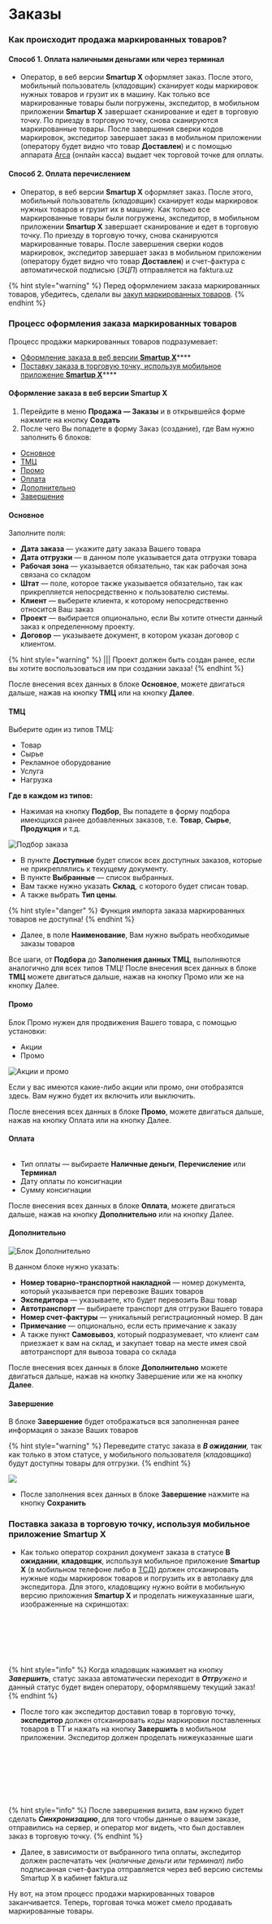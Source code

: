 # Заказы

### Как происходит продажа маркированных товаров?

#### **Способ 1. Оплата наличными деньгами или через терминал**

* Оператор, в веб версии **Smartup X** оформляет заказ. После этого, мобильный пользователь (_кладовщик_) сканирует коды маркировок нужных товаров и грузит их в машину. Как только все маркированные товары были погружены, экспедитор, в мобильном приложении **Smartup X** завершает сканирование и едет в торговую точку. По приезду в торговую точку, снова сканируются маркированные товары. После завершения сверки кодов маркировок, экспедитор завершает заказ в мобильном приложении (оператору будет видно что товар **Доставлен**) и с помощью аппарата [Arca](https://arca.uz/ru#!) (онлайн касса) выдает чек торговой точке для оплаты.

#### **Способ 2. Оплата перечислением**

* Оператор, в веб версии **Smartup X** оформляет заказ. После этого, мобильный пользователь (_кладовщик_) сканирует коды маркировок нужных товаров и грузит их в машину. Как только все маркированные товары были погружены, экспедитор, в мобильном приложении **Smartup X** завершает сканирование и едет в торговую точку. По приезду в торговую точку, снова сканируются маркированные товары. После завершения сверки кодов маркировок, экспедитор завершает заказ в мобильном приложении (оператору будет видно что товар **Доставлен**) и счет-фактура с автоматической подписью (_ЭЦП_) отправляется на faktura.uz

{% hint style="warning" %}
&#x20;Перед оформлением заказа маркированных товаров, убедитесь, сделали вы [закуп маркированных товаров](broken-reference).
{% endhint %}

### Процесс оформления заказа маркированных товаров

Процесс продажи маркированных товаров подразумевает:

* [Оформление заказа в веб версии **Smartup X**](zakazy.md#oformlenie-zakaza-v-veb-versii-smartup-x)****
* [Поставку заказа в торговую точку, используя мобильное приложение **Smartup X**](zakazy.md#postavka-zakaza-v-torgovuyu-tochku-ispolzuya-mobilnoe-prilozhenie-smartup-x)****

#### Оформление заказа в веб версии **Smartup X**

1. Перейдите в меню **Продажа — Заказы** и в открывшейся форме нажмите на кнопку **Создать**
2. После чего Вы попадете в форму Заказ (создание), где Вам нужно заполнить 6 блоков:

* [Основное](zakazy.md#osnovnoe)
* [ТМЦ](zakazy.md#tmc)
* [Промо](zakazy.md#promo)
* [Оплата](zakazy.md#oplata)
* [Дополнительно](zakazy.md#dopolnitelno)
* [Завершение](zakazy.md#zavershenie)

#### &#x20;Основное

&#x20;Заполните поля:

* **Дата заказа** — укажите дату заказа Вашего товара
* **Дата отгрузки** — в данном поле указывается дата отгрузки товара
* **Рабочая зона** — указывается обязательно, так как рабочая зона связана со складом
* **Штат** — поле, которое также указывается обязательно, так как прикрепляется непосредственно к пользователю системы.
* **Клиент** — выберите клиента, к которому непосредственно относится Ваш заказ
* **Проект** — выбирается опционально, если Вы хотите отнести данный заказ к определенному проекту.
* **Договор** — указываете документ, в котором указан договор с клиентом.

{% hint style="warning" %}
||| Проект должен быть создан ранее, если вы хотите воспользоваться им при создании заказа!&#x20;
{% endhint %}

После внесения всех данных в блоке **Основное**, можете двигаться дальше, нажав на кнопку **ТМЦ** или на кнопку **Далее**.

#### &#x20;ТМЦ

Выберите один из типов ТМЦ:

* Товар
* Сырье
* Рекламное оборудование
* Услуга
* Нагрузка

**Где в каждом из типов:**

* Нажимая на кнопку **Подбор**, Вы попадете в форму подбора имеющихся ранее добавленных заказов, т.е. **Товар**, **Сырье**, **Продукция** и т.д.

![Подбор заказа](https://storage.crisp.chat/users/helpdesk/website/29775490664f3600/image\_fqedwe.png)

* В пункте **Доступные** будет список всех доступных заказов, которые не прикреплялись к текущему документу.
* В пункте **Выбранные**  — список выбранных.
* Вам также нужно указать **Склад**, с которого будет списан товар.
* А также выбрать **Тип цены**.

{% hint style="danger" %}
Функция импорта заказа маркированных товаров не доступна!
{% endhint %}

* Далее, в поле **Наименование**, Вам нужно выбрать необходимые заказы товаров

Все шаги, от **Подбора** до **Заполнения данных ТМЦ**, выполняются аналогично для всех типов ТМЦ! После внесения всех данных в блоке **ТМЦ** можете двигаться дальше, нажав на кнопку Промо или же на кнопку Далее.

#### &#x20;Промо

Блок Промо нужен для продвижения Вашего товара, с помощью установки:

* Акции
* Промо

![Акции и промо](https://storage.crisp.chat/users/helpdesk/website/29775490664f3600/image\_1i6jk57.png)

Если у вас имеются какие-либо акции или промо, они отобразятся здесь. Вам нужно будет их включить или выключить.

&#x20;После внесения всех данных в блоке **Промо**, можете двигаться дальше, нажав на кнопку Оплата или на кнопку Далее.

#### Оплата

<figure><img src="../../.gitbook/assets/image (2).png" alt=""><figcaption></figcaption></figure>

* Тип оплаты — выбираете **Наличные деньги**, **Перечисление** или **Терминал**
* Дату оплаты по консигнации
* Сумму консигнации

После внесения всех данных в блоке **Оплата**, можете двигаться дальше, нажав на кнопку **Дополнительно** или на кнопку Далее.

#### &#x20;Дополнительно

![Блок Дополнительно](https://storage.crisp.chat/users/helpdesk/website/29775490664f3600/image\_1ko0s91.png)

В данном блоке нужно указать:

* **Номер товарно-транспортной накладной** — номер документа, который указывается при перевозке Ваших товаров
* **Экспедитора** — указываете, кто будет перевозить Ваш товар
* **Автотранспорт** — выбираете транспорт для отгрузки Вашего товара
* **Номер счет-фактуры** — уникальный регистрационный номер. В дан
* **Примечание** — опционально, если есть примечание к заказу
* А также пункт **Самовывоз**, который подразумевает, что клиент сам приезжает к вам на склад, и закупает товар на месте имея свой автотранспорт для вывоза товара со склада

&#x20;После внесения всех данных в блоке **Дополнительно** можете двигаться дальше, нажав на кнопку Завершение или же на кнопку **Далее**.

#### Завершение

В блоке **Завершение** будет отображаться вся заполненная ранее информация о заказе Ваших товаров

{% hint style="warning" %}
Переведите статус заказа в _**В ожидании**,_  так как только в этом статусе, у мобильного пользователя (_кладовщика_) будут доступны товары для отгрузки.
{% endhint %}

![](https://storage.crisp.chat/users/helpdesk/website/29775490664f3600/image\_zxm1n9.png)

* После заполнения всех данных в блоке **Завершение** нажмите на кнопку **Сохранить**

### Поставка заказа в торговую точку, используя мобильное приложение **Smartup X**

* Как только оператор сохранил документ заказа в статусе **В ожидании**, **кладовщик**, используя мобильное приложение **Smartup X** (в мобильном телефоне либо в [ТСД](http://uzscan.uz/oborudovanie/terminaly-sbora-dannyh/)) должен отсканировать нужные коды маркировок товаров и погрузить их в автолавку для экспедитора. Для этого, кладовщику нужно войти в мобильную версию приложения **Smartup X** и проделать нижеуказанные шаги, изображенные на скриншотах:

<figure><img src="../../.gitbook/assets/image (22).png" alt=""><figcaption></figcaption></figure>

<figure><img src="../../.gitbook/assets/image (31).png" alt=""><figcaption></figcaption></figure>

<figure><img src="../../.gitbook/assets/image (71).png" alt=""><figcaption></figcaption></figure>

<figure><img src="../../.gitbook/assets/image (12).png" alt=""><figcaption></figcaption></figure>

<figure><img src="../../.gitbook/assets/image (8).png" alt=""><figcaption></figcaption></figure>

<figure><img src="../../.gitbook/assets/image (51).png" alt=""><figcaption></figcaption></figure>

<figure><img src="../../.gitbook/assets/image (27).png" alt=""><figcaption></figcaption></figure>

{% hint style="info" %}
Когда кладовщик нажимает на кнопку _**Завершить**_, статус заказа автоматически переходит в _**Отгр**ужено_ и данный статус будет виден оператору, оформлявшему текущий заказ!
{% endhint %}

* После того как экспедитор доставил товар в торговую точку, **экспедитор**  должен отсканировать коды маркировки поставленных товаров в ТТ и нажать на кнопку **Завершить** в мобильном приложении. Экспедитор должен проделать нижеуказанные шаги

<figure><img src="../../.gitbook/assets/image (44).png" alt=""><figcaption></figcaption></figure>

<figure><img src="../../.gitbook/assets/image (33).png" alt=""><figcaption></figcaption></figure>

<figure><img src="../../.gitbook/assets/image (75).png" alt=""><figcaption></figcaption></figure>

<figure><img src="../../.gitbook/assets/image (16) (1).png" alt=""><figcaption></figcaption></figure>

<figure><img src="../../.gitbook/assets/image (63).png" alt=""><figcaption></figcaption></figure>

<figure><img src="../../.gitbook/assets/image (4) (1).png" alt=""><figcaption></figcaption></figure>

<figure><img src="../../.gitbook/assets/image (13).png" alt=""><figcaption></figcaption></figure>

<figure><img src="../../.gitbook/assets/image (1).png" alt=""><figcaption></figcaption></figure>

{% hint style="info" %}
После завершения визита, вам нужно будет сделать _**Синхронизацию**_, для того чтобы данные о вашем заказе, отправились на сервер, и оператор мог видеть, что был доставлен заказ в торговую точку.
{% endhint %}

* Далее, в зависимости от выбранного типа оплаты, экспедитор должен распечатать чек (_наличные деньги или терминал_) либо подписанная счет-фактура отправляется через веб версию системы Smartup X в кабинет faktura.uz

Ну вот, на этом процесс продажи маркированных товаров заканчивается. Теперь, торговая точка может смело продавать маркированные товары.
